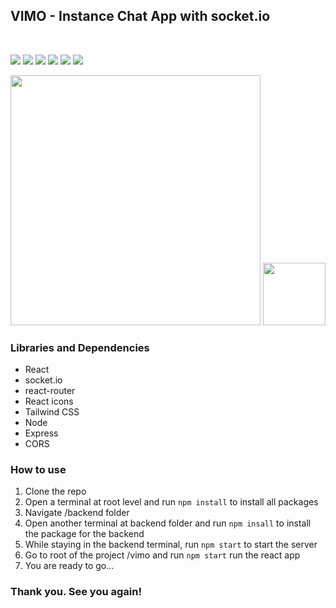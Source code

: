 ## VIMO - Instance Chat App with socket.io

<br>

<p float="left">
<img src="https://img.shields.io/badge/React-20232A?style=for-the-badge&logo=react&logoColor=61DAFB">
<img src="https://img.shields.io/badge/Node.js-339933?style=for-the-badge&logo=nodedotjs&logoColor=white">
<img src="https://img.shields.io/badge/Express.js-000000?style=for-the-badge&logo=express&logoColor=white">
<img src="https://img.shields.io/badge/Socket.io-010101?&style=for-the-badge&logo=Socket.io&logoColor=white">
<img src="https://img.shields.io/badge/Tailwind_CSS-38B2AC?style=for-the-badge&logo=tailwind-css&logoColor=white">
<img src="https://img.shields.io/badge/React_Router-CA4245?style=for-the-badge&logo=react-router&logoColor=white">
</p> 

<p float="left">
<img src="https://i.ibb.co/SfjmmpX/localhost-3000-chatroom.png" width="400">
<img src="https://i.ibb.co/ymCTxqw/vimo-vercel-app-i-Phone-6-7-8.png" width="100">

</p>

### Libraries and Dependencies

- React
- socket.io
- react-router
- React icons
- Tailwind CSS
- Node
- Express
- CORS


### How to use

1. Clone the repo
2. Open a terminal at root level and run `npm install` to install all packages
3. Navigate /backend folder 
4. Open another terminal at backend folder and run `npm insall` to install the package for the backend
5. While staying in the backend terminal, run `npm start` to start the server
6. Go to root of the project /vimo and run `npm start` run the react app
7. You are ready to go...

### Thank you. See you again! 


